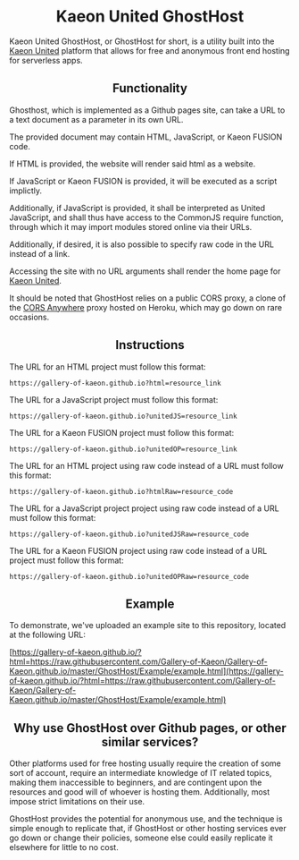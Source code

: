 <h1 align="center">Kaeon United GhostHost</h1>

Kaeon United GhostHost,
or GhostHost for short,
is a utility built into the [Kaeon United](https://github.com/Gallery-of-Kaeon/Kaeon-United) platform that allows for free and anonymous front end hosting for serverless apps.

<h2 align="center">Functionality</h2>

Ghosthost,
which is implemented as a Github pages site,
can take a URL to a text document as a parameter in its own URL.

The provided document may contain HTML,
JavaScript,
or Kaeon FUSION code.

If HTML is provided,
the website will render said html as a website.

If JavaScript or Kaeon FUSION is provided,
it will be executed as a script implictly.

Additionally,
if JavaScript is provided,
it shall be interpreted as United JavaScript,
and shall thus have access to the CommonJS require function,
through which it may import modules stored online via their URLs.

Additionally,
if desired,
it is also possible to specify raw code in the URL instead of a link.

Accessing the site with no URL arguments shall render the home page for [Kaeon United](https://github.com/Gallery-of-Kaeon/Kaeon-United).

It should be noted that GhostHost relies on a public CORS proxy,
a clone of the [CORS Anywhere](https://cors-anywhere.herokuapp.com/) proxy hosted on Heroku,
which may go down on rare occasions.

<h2 align="center">Instructions</h2>

The URL for an HTML project must follow this format:

    https://gallery-of-kaeon.github.io?html=resource_link

The URL for a JavaScript project must follow this format:

    https://gallery-of-kaeon.github.io?unitedJS=resource_link

The URL for a Kaeon FUSION project must follow this format:

    https://gallery-of-kaeon.github.io?unitedOP=resource_link

The URL for an HTML project using raw code instead of a URL must follow this format:

    https://gallery-of-kaeon.github.io?htmlRaw=resource_code

The URL for a JavaScript project project using raw code instead of a URL must follow this format:

    https://gallery-of-kaeon.github.io?unitedJSRaw=resource_code

The URL for a Kaeon FUSION project using raw code instead of a URL project must follow this format:

    https://gallery-of-kaeon.github.io?unitedOPRaw=resource_code

<h2 align="center">Example</h2>

To demonstrate,
we've uploaded an example site to this repository, located at the following URL:

[https://gallery-of-kaeon.github.io/?html=https://raw.githubusercontent.com/Gallery-of-Kaeon/Gallery-of-Kaeon.github.io/master/GhostHost/Example/example.html](https://gallery-of-kaeon.github.io/?html=https://raw.githubusercontent.com/Gallery-of-Kaeon/Gallery-of-Kaeon.github.io/master/GhostHost/Example/example.html)

<h2 align="center">Why use GhostHost over Github pages, or other similar services?</h2>

Other platforms used for free hosting usually require the creation of some sort of account,
require an intermediate knowledge of IT related topics,
making them inaccessible to beginners,
and are contingent upon the resources and good will of whoever is hosting them.
Additionally,
most impose strict limitations on their use.

GhostHost provides the potential for anonymous use,
and the technique is simple enough to replicate that,
if GhostHost or other hosting services ever go down or change their policies,
someone else could easily replicate it elsewhere for little to no cost.